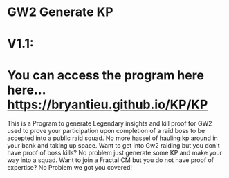 # GW2 Generate KP
# V1.1:
# You can access the program here here... https://bryantieu.github.io/KP/KP 

This is a Program to generate Legendary insights and kill proof for GW2 used to prove your participation upon completion of a raid boss to be accepted into a public raid squad. No more hassel of hauling kp around in your bank and taking up space. Want to get into Gw2 raiding but you don't have proof of boss kills? No problem just generate some KP and make your way into a squad. Want to join a Fractal CM but you do not have proof of expertise? No Problem we got you covered!

